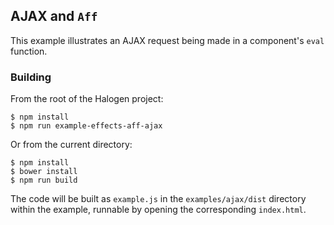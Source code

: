 ## AJAX and `Aff`

This example illustrates an AJAX request being made in a component's `eval` function.

### Building

From the root of the Halogen project:

```
$ npm install
$ npm run example-effects-aff-ajax
```

Or from the current directory:

```
$ npm install
$ bower install
$ npm run build
```

The code will be built as `example.js` in the `examples/ajax/dist` directory within the example, runnable by opening the corresponding `index.html`.
